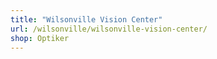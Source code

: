 ```yaml
---
title: "Wilsonville Vision Center"
url: /wilsonville/wilsonville-vision-center/
shop: Optiker
---
```

